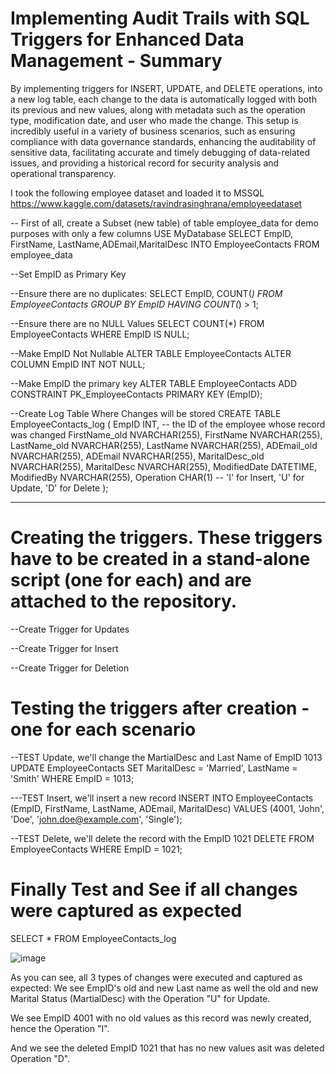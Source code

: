 # Implementing Audit Trails with SQL Triggers for Enhanced Data Management - Summary
By implementing triggers for INSERT, UPDATE, and DELETE operations, into a new log table, each change to the data is automatically logged with both its previous and new values, along with metadata such as the operation type, modification date, and user who made the change. This setup is incredibly useful in a variety of business scenarios, such as ensuring compliance with data governance standards, enhancing the auditability of sensitive data, facilitating accurate and timely debugging of data-related issues, and providing a historical record for security analysis and operational transparency.

I took the following employee dataset and loaded it to MSSQL https://www.kaggle.com/datasets/ravindrasinghrana/employeedataset

-- First of all, create a Subset (new table) of table employee_data for demo purposes with only a few columns
USE MyDatabase
SELECT EmpID, FirstName, LastName,ADEmail,MaritalDesc
INTO EmployeeContacts
FROM employee_data

--Set EmpID as Primary Key

--Ensure there are no duplicates:
SELECT EmpID, COUNT(*)
FROM EmployeeContacts
GROUP BY EmpID
HAVING COUNT(*) > 1;

--Ensure there are no NULL Values
SELECT COUNT(*)
FROM EmployeeContacts
WHERE EmpID IS NULL;

--Make EmpID Not Nullable
ALTER TABLE EmployeeContacts
ALTER COLUMN EmpID INT NOT NULL;

--Make EmpID the primary key
ALTER TABLE EmployeeContacts
ADD CONSTRAINT PK_EmployeeContacts PRIMARY KEY (EmpID);

--Create Log Table Where Changes will be stored
CREATE TABLE EmployeeContacts_log (
    EmpID INT, -- the ID of the employee whose record was changed
    FirstName_old NVARCHAR(255),
    FirstName NVARCHAR(255),
    LastName_old NVARCHAR(255),
    LastName NVARCHAR(255),
    ADEmail_old NVARCHAR(255),
    ADEmail NVARCHAR(255),
    MaritalDesc_old NVARCHAR(255),
    MaritalDesc NVARCHAR(255),
    ModifiedDate DATETIME,
    ModifiedBy NVARCHAR(255),
    Operation CHAR(1) -- 'I' for Insert, 'U' for Update, 'D' for Delete
);

 ------------------------------------------------------ 
#  Creating the triggers. These triggers have to be created in a stand-alone script (one for each) and are attached to the repository. 

--Create Trigger for Updates 

--Create Trigger for Insert

--Create Trigger for Deletion

# Testing the triggers after creation - one for each scenario

--TEST Update, we'll change the MartialDesc and Last Name of EmpID 1013
UPDATE EmployeeContacts
SET MaritalDesc = 'Married', LastName = 'Smith'
WHERE EmpID = 1013;

---TEST Insert, we'll insert a new record
INSERT INTO EmployeeContacts (EmpID, FirstName, LastName, ADEmail, MaritalDesc)
VALUES (4001, 'John', 'Doe', 'john.doe@example.com', 'Single');

--TEST Delete, we'll delete the record with the EmpID 1021
DELETE FROM EmployeeContacts
WHERE EmpID = 1021;

# Finally Test and See if all changes were captured as expected

SELECT * FROM EmployeeContacts_log

![image](https://github.com/Databatesbln/creating_sql_change_log/assets/73246189/b85e01e3-8ba9-4a53-9980-f16cc6f37e79)

As you can see, all 3 types of changes were executed and captured as expected:
We see EmpID's old and new Last name as well the old and new Marital Status (MartialDesc) with the Operation "U" for Update. 

We see EmpID 4001 with no old values as this record was newly created, hence the Operation "I". 

And we see the deleted EmpID 1021 that has no new values asit was deleted Operation "D". 




